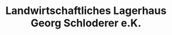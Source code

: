 ---
title: "Landwirtschaftliches Lagerhaus Georg Schloderer e.K."
url: /eschenbach-in-der-oberpfalz/landwirtschaftliches-lagerhaus-georg-schloderer-e-k/
shop: Landwirtschaftlich
---